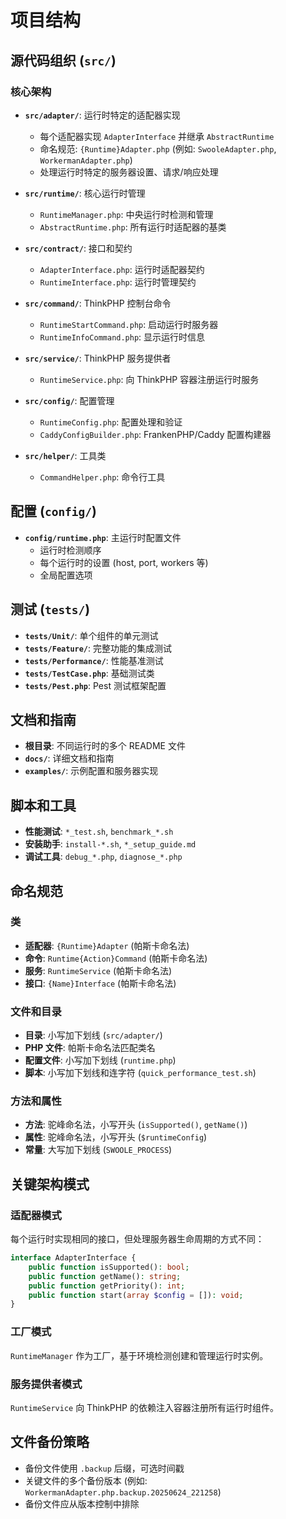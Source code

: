 # 项目结构

## 源代码组织 (`src/`)

### 核心架构
- **`src/adapter/`**: 运行时特定的适配器实现
  - 每个适配器实现 `AdapterInterface` 并继承 `AbstractRuntime`
  - 命名规范: `{Runtime}Adapter.php` (例如: `SwooleAdapter.php`, `WorkermanAdapter.php`)
  - 处理运行时特定的服务器设置、请求/响应处理

- **`src/runtime/`**: 核心运行时管理
  - `RuntimeManager.php`: 中央运行时检测和管理
  - `AbstractRuntime.php`: 所有运行时适配器的基类

- **`src/contract/`**: 接口和契约
  - `AdapterInterface.php`: 运行时适配器契约
  - `RuntimeInterface.php`: 运行时管理契约

- **`src/command/`**: ThinkPHP 控制台命令
  - `RuntimeStartCommand.php`: 启动运行时服务器
  - `RuntimeInfoCommand.php`: 显示运行时信息

- **`src/service/`**: ThinkPHP 服务提供者
  - `RuntimeService.php`: 向 ThinkPHP 容器注册运行时服务

- **`src/config/`**: 配置管理
  - `RuntimeConfig.php`: 配置处理和验证
  - `CaddyConfigBuilder.php`: FrankenPHP/Caddy 配置构建器

- **`src/helper/`**: 工具类
  - `CommandHelper.php`: 命令行工具

## 配置 (`config/`)
- **`config/runtime.php`**: 主运行时配置文件
  - 运行时检测顺序
  - 每个运行时的设置 (host, port, workers 等)
  - 全局配置选项

## 测试 (`tests/`)
- **`tests/Unit/`**: 单个组件的单元测试
- **`tests/Feature/`**: 完整功能的集成测试  
- **`tests/Performance/`**: 性能基准测试
- **`tests/TestCase.php`**: 基础测试类
- **`tests/Pest.php`**: Pest 测试框架配置

## 文档和指南
- **根目录**: 不同运行时的多个 README 文件
- **`docs/`**: 详细文档和指南
- **`examples/`**: 示例配置和服务器实现

## 脚本和工具
- **性能测试**: `*_test.sh`, `benchmark_*.sh`
- **安装助手**: `install-*.sh`, `*_setup_guide.md`
- **调试工具**: `debug_*.php`, `diagnose_*.php`

## 命名规范

### 类
- **适配器**: `{Runtime}Adapter` (帕斯卡命名法)
- **命令**: `Runtime{Action}Command` (帕斯卡命名法)
- **服务**: `RuntimeService` (帕斯卡命名法)
- **接口**: `{Name}Interface` (帕斯卡命名法)

### 文件和目录
- **目录**: 小写加下划线 (`src/adapter/`)
- **PHP 文件**: 帕斯卡命名法匹配类名
- **配置文件**: 小写加下划线 (`runtime.php`)
- **脚本**: 小写加下划线和连字符 (`quick_performance_test.sh`)

### 方法和属性
- **方法**: 驼峰命名法，小写开头 (`isSupported()`, `getName()`)
- **属性**: 驼峰命名法，小写开头 (`$runtimeConfig`)
- **常量**: 大写加下划线 (`SWOOLE_PROCESS`)

## 关键架构模式

### 适配器模式
每个运行时实现相同的接口，但处理服务器生命周期的方式不同：
```php
interface AdapterInterface {
    public function isSupported(): bool;
    public function getName(): string;
    public function getPriority(): int;
    public function start(array $config = []): void;
}
```

### 工厂模式
`RuntimeManager` 作为工厂，基于环境检测创建和管理运行时实例。

### 服务提供者模式
`RuntimeService` 向 ThinkPHP 的依赖注入容器注册所有运行时组件。

## 文件备份策略
- 备份文件使用 `.backup` 后缀，可选时间戳
- 关键文件的多个备份版本 (例如: `WorkermanAdapter.php.backup.20250624_221258`)
- 备份文件应从版本控制中排除